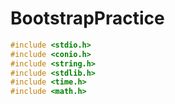 # BootstrapPractice

```c
#include <stdio.h>
#include <conio.h>
#include <string.h>
#include <stdlib.h>
#include <time.h>
#include <math.h>
```
